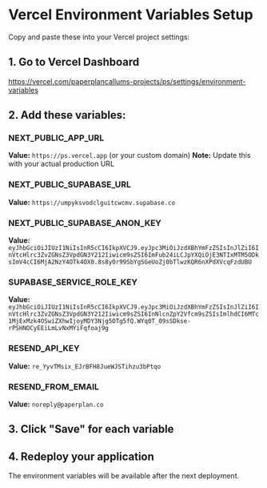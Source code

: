 # Vercel Environment Variables Setup

Copy and paste these into your Vercel project settings:

## 1. Go to Vercel Dashboard
https://vercel.com/paperplancallums-projects/ps/settings/environment-variables

## 2. Add these variables:

### NEXT_PUBLIC_APP_URL
**Value:** `https://ps.vercel.app` (or your custom domain)
**Note:** Update this with your actual production URL

### NEXT_PUBLIC_SUPABASE_URL
**Value:** `https://umpyksvodclguitcwcmv.supabase.co`

### NEXT_PUBLIC_SUPABASE_ANON_KEY
**Value:** `eyJhbGciOiJIUzI1NiIsInR5cCI6IkpXVCJ9.eyJpc3MiOiJzdXBhYmFzZSIsInJlZiI6InVtcHlrc3ZvZGNsZ3VpdGN3Y212Iiwicm9sZSI6ImFub24iLCJpYXQiOjE3NTIxMTM5ODksImV4cCI6MjA2NzY4OTk4OX0.8s8yOr99SbYgSGeUoZj0bTlwzKQR6nXPdXVcqFzdUBU`

### SUPABASE_SERVICE_ROLE_KEY
**Value:** `eyJhbGciOiJIUzI1NiIsInR5cCI6IkpXVCJ9.eyJpc3MiOiJzdXBhYmFzZSIsInJlZiI6InVtcHlrc3ZvZGNsZ3VpdGN3Y212Iiwicm9sZSI6InNlcnZpY2Vfcm9sZSIsImlhdCI6MTc1MjExMzk4OSwiZXhwIjoyMDY3Njg5OTg5fQ.WYq0T_09sSDkse-rPSHNOCyEEiLmLvNxMYiFqfoaj9g`

### RESEND_API_KEY
**Value:** `re_YyvTMsix_EJrBFH8JueWJSTihzu3bPtqo`

### RESEND_FROM_EMAIL
**Value:** `noreply@paperplan.co`

## 3. Click "Save" for each variable

## 4. Redeploy your application
The environment variables will be available after the next deployment.